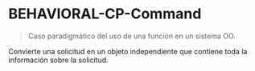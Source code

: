 # BEHAVIORAL-CP-Command

> Caso paradigmático del uso de una función en un sistema OO.

Convierte una solicitud en un objeto independiente que contiene toda la información sobre la solicitud.
